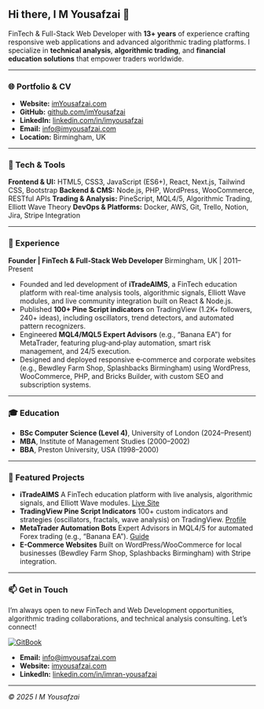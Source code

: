 ## Hi there, I M Yousafzai 👋

FinTech & Full-Stack Web Developer with **13+ years** of experience crafting responsive web applications and advanced algorithmic trading platforms. I specialize in **technical analysis**, **algorithmic trading**, and **financial education solutions** that empower traders worldwide.

---

### 🌐 Portfolio & CV

* **Website:** [imYousafzai.com](https://imyousafzai.com/)
* **GitHub:** [github.com/imYousafzai](https://github.com/immy2good)
* **LinkedIn:** [linkedin.com/in/imyousafzai](https://www.linkedin.com/in/immy-yousafzai/)
* **Email:** [info@imyousafzai.com](mailto:info@imyousafzai.com)
* **Location:** Birmingham, UK

---

### 🧰 Tech & Tools

**Frontend & UI:** HTML5, CSS3, JavaScript (ES6+), React, Next.js, Tailwind CSS, Bootstrap
**Backend & CMS:** Node.js, PHP, WordPress, WooCommerce, RESTful APIs
**Trading & Analysis:** PineScript, MQL4/5, Algorithmic Trading, Elliott Wave Theory
**DevOps & Platforms:** Docker, AWS, Git, Trello, Notion, Jira, Stripe Integration

---

### 💼 Experience

**Founder | FinTech & Full-Stack Web Developer**
Birmingham, UK | 2011–Present

* Founded and led development of **iTradeAIMS**, a FinTech education platform with real-time analysis tools, algorithmic signals, Elliott Wave modules, and live community integration built on React & Node.js.
* Published **100+ Pine Script indicators** on TradingView (1.2K+ followers, 240+ ideas), including oscillators, trend detectors, and automated pattern recognizers.
* Engineered **MQL4/MQL5 Expert Advisors** (e.g., “Banana EA”) for MetaTrader, featuring plug‑and‑play automation, smart risk management, and 24/5 execution.
* Designed and deployed responsive e‑commerce and corporate websites (e.g., Bewdley Farm Shop, Splashbacks Birmingham) using WordPress, WooCommerce, PHP, and Bricks Builder, with custom SEO and subscription systems.

---

### 🎓 Education

* **BSc Computer Science (Level 4)**, University of London (2024–Present)
* **MBA**, Institute of Management Studies (2000–2002)
* **BBA**, Preston University, USA (1998–2000)

---

### 🚀 Featured Projects

* **iTradeAIMS**
  A FinTech education platform with live analysis, algorithmic signals, and Elliott Wave modules. [Live Site](https://itradeaims.net/)
* **TradingView Pine Script Indicators**
  100+ custom indicators and strategies (oscillators, fractals, wave analysis) on TradingView. [Profile](https://www.tradingview.com/)
* **MetaTrader Automation Bots**
  Expert Advisors in MQL4/5 for automated Forex trading (e.g., “Banana EA”). [Guide](https://github.com/IMYousafzai)
* **E-Commerce Websites**
  Built on WordPress/WooCommerce for local businesses (Bewdley Farm Shop, Splashbacks Birmingham) with Stripe integration.

---

### 📫 Get in Touch

I’m always open to new FinTech and Web Development opportunities, algorithmic trading collaborations, and technical analysis consulting. Let’s connect!

[![GitBook](https://img.shields.io/static/v1?message=Documented%20on%20GitBook&logo=gitbook&logoColor=ffffff&label=%20&labelColor=5c5c5c&color=3F89A1)](https://www.gitbook.com/preview?utm_source=gitbook_readme_badge&utm_medium=organic&utm_campaign=preview_documentation&utm_content=link)

* **Email:** [info@imyousafzai.com](mailto:info@imyousafzai.com)
* **Website:** [imyousafzai.com](https://imyousafzai.com/)
* **LinkedIn:** [linkedin.com/in/imran-yousafzai](https://www.linkedin.com/in/imyousafzai/)

---

*© 2025 I M Yousafzai*
